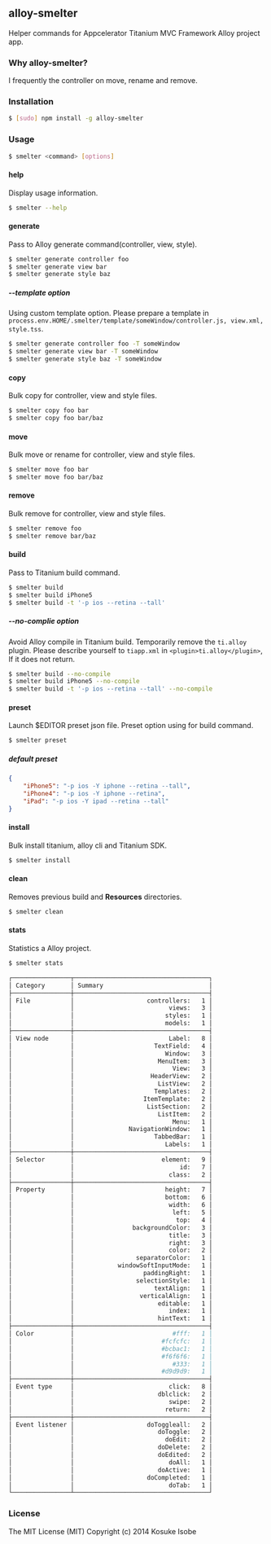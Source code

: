 ## alloy-smelter

Helper commands for Appcelerator Titanium MVC Framework Alloy project app.

### Why alloy-smelter?

I frequently the controller on move, rename and remove.

### Installation

```sh
$ [sudo] npm install -g alloy-smelter
```

### Usage

```sh
$ smelter <command> [options]
```

#### help

Display usage information.

```sh
$ smelter --help
```

#### generate

Pass to Alloy generate command(controller, view, style).

```sh
$ smelter generate controller foo
$ smelter generate view bar
$ smelter generate style baz
```

##### --template option

Using custom template option.
Please prepare a template in ```process.env.HOME/.smelter/template/someWindow/controller.js, view.xml, style.tss```.

```sh
$ smelter generate controller foo -T someWindow
$ smelter generate view bar -T someWindow
$ smelter generate style baz -T someWindow
```

#### copy

Bulk copy for controller, view and style files.

```sh
$ smelter copy foo bar
$ smelter copy foo bar/baz
```

#### move

Bulk move or rename for controller, view and style files.

```sh
$ smelter move foo bar
$ smelter move foo bar/baz
```

#### remove

Bulk remove for controller, view and style files.

```sh
$ smelter remove foo
$ smelter remove bar/baz
```

#### build

Pass to Titanium build command.

```sh
$ smelter build
$ smelter build iPhone5
$ smelter build -t '-p ios --retina --tall'
```

##### --no-complie option

Avoid Alloy compile in Titanium build.
Temporarily remove the ```ti.alloy``` plugin.
Please describe yourself to ```tiapp.xml``` in ```<plugin>ti.alloy</plugin>```, If it does not return.

```sh
$ smelter build --no-compile
$ smelter build iPhone5 --no-compile
$ smelter build -t '-p ios --retina --tall' --no-compile
```

#### preset

Launch $EDITOR preset json file.
Preset option using for build command.

```sh
$ smelter preset
```

##### default preset

```json
{
	"iPhone5": "-p ios -Y iphone --retina --tall",
	"iPhone4": "-p ios -Y iphone --retina",
	"iPad": "-p ios -Y ipad --retina --tall"
}
```

#### install

Bulk install titanium, alloy cli and Titanium SDK.

```sh
$ smelter install
```

#### clean

Removes previous build and **Resources** directories.

```sh
$ smelter clean
```

#### stats

Statistics a Alloy project.

```sh
$ smelter stats

┌────────────────┬─────────────────────────────────────┐
│ Category       │ Summary                             │
├────────────────┼─────────────────────────────────────┤
│ File           │                    controllers:   1 │
│                │                          views:   3 │
│                │                         styles:   1 │
│                │                         models:   1 │
├────────────────┼─────────────────────────────────────┤
│ View node      │                          Label:   8 │
│                │                      TextField:   4 │
│                │                         Window:   3 │
│                │                       MenuItem:   3 │
│                │                           View:   3 │
│                │                     HeaderView:   2 │
│                │                       ListView:   2 │
│                │                      Templates:   2 │
│                │                   ItemTemplate:   2 │
│                │                    ListSection:   2 │
│                │                       ListItem:   2 │
│                │                           Menu:   1 │
│                │               NavigationWindow:   1 │
│                │                      TabbedBar:   1 │
│                │                         Labels:   1 │
├────────────────┼─────────────────────────────────────┤
│ Selector       │                        element:   9 │
│                │                             id:   7 │
│                │                          class:   2 │
├────────────────┼─────────────────────────────────────┤
│ Property       │                         height:   7 │
│                │                         bottom:   6 │
│                │                          width:   6 │
│                │                           left:   5 │
│                │                            top:   4 │
│                │                backgroundColor:   3 │
│                │                          title:   3 │
│                │                          right:   3 │
│                │                          color:   2 │
│                │                 separatorColor:   1 │
│                │            windowSoftInputMode:   1 │
│                │                   paddingRight:   1 │
│                │                 selectionStyle:   1 │
│                │                      textAlign:   1 │
│                │                  verticalAlign:   1 │
│                │                       editable:   1 │
│                │                          index:   1 │
│                │                       hintText:   1 │
├────────────────┼─────────────────────────────────────┤
│ Color          │                           #fff:   1 │
│                │                        #fcfcfc:   1 │
│                │                        #bcbac1:   1 │
│                │                        #f6f6f6:   1 │
│                │                           #333:   1 │
│                │                        #d9d9d9:   1 │
├────────────────┼─────────────────────────────────────┤
│ Event type     │                          click:   8 │
│                │                       dblclick:   2 │
│                │                          swipe:   2 │
│                │                         return:   2 │
├────────────────┼─────────────────────────────────────┤
│ Event listener │                    doToggleall:   2 │
│                │                       doToggle:   2 │
│                │                         doEdit:   2 │
│                │                       doDelete:   2 │
│                │                       doEdited:   2 │
│                │                          doAll:   1 │
│                │                       doActive:   1 │
│                │                    doCompleted:   1 │
│                │                          doTab:   1 │
└────────────────┴─────────────────────────────────────┘
```

### License

The MIT License (MIT) Copyright (c) 2014 Kosuke Isobe
